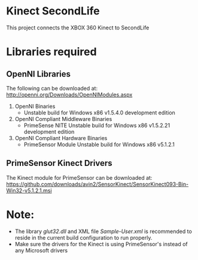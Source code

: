 Kinect SecondLife
=================
This project connects the XBOX 360 Kinect to SecondLife

Libraries required
==================
OpenNI Libraries
----------------
The following can be downloaded at: http://openni.org/Downloads/OpenNIModules.aspx

1. OpenNI Binaries
	* Unstable build for Windows x86 v1.5.4.0 development edition
2. OpenNI Compliant Middleware Binaries 
	* PrimeSense NITE Unstable build for Windows x86 v1.5.2.21 development edition
3. OpenNI Compliant Hardware Binaries
	* PrimeSensor Module Unstable build for Windows x86 v5.1.2.1

PrimeSensor Kinect Drivers
--------------------------
The Kinect module for PrimeSensor can be downloaded at: https://github.com/downloads/avin2/SensorKinect/SensorKinect093-Bin-Win32-v5.1.2.1.msi

Note:
=====
* The library *glut32.dll* and XML file *Sample-User.xml* is recommended to reside in the current build configuration to run properly.
* Make sure the drivers for the Kinect is using PrimeSensor's instead of any Microsoft drivers